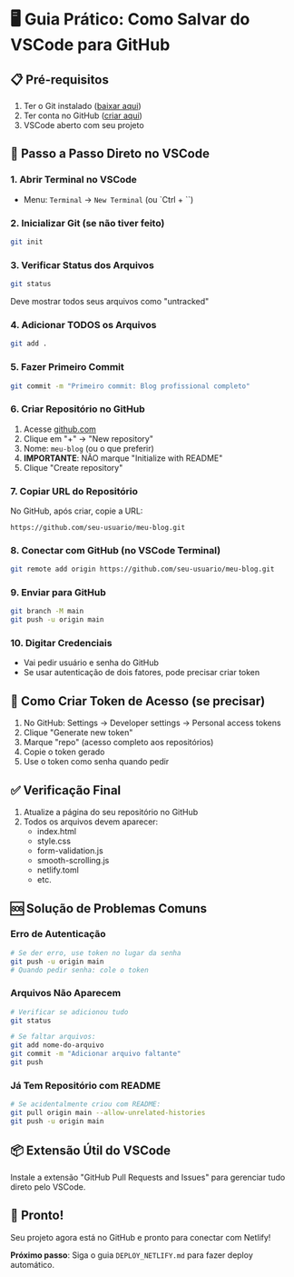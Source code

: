 # 🖥️ Guia Prático: Como Salvar do VSCode para GitHub

## 📋 Pré-requisitos
1. Ter o Git instalado ([baixar aqui](https://git-scm.com/))
2. Ter conta no GitHub ([criar aqui](https://github.com/signup))
3. VSCode aberto com seu projeto

## 🚀 Passo a Passo Direto no VSCode

### 1. Abrir Terminal no VSCode
- Menu: `Terminal` → `New Terminal` (ou `Ctrl + ``)

### 2. Inicializar Git (se não tiver feito)
```bash
git init
```

### 3. Verificar Status dos Arquivos
```bash
git status
```
Deve mostrar todos seus arquivos como "untracked"

### 4. Adicionar TODOS os Arquivos
```bash
git add .
```

### 5. Fazer Primeiro Commit
```bash
git commit -m "Primeiro commit: Blog profissional completo"
```

### 6. Criar Repositório no GitHub
1. Acesse [github.com](https://github.com)
2. Clique em "+" → "New repository"
3. Nome: `meu-blog` (ou o que preferir)
4. **IMPORTANTE**: NÃO marque "Initialize with README"
5. Clique "Create repository"

### 7. Copiar URL do Repositório
No GitHub, após criar, copie a URL:
```
https://github.com/seu-usuario/meu-blog.git
```

### 8. Conectar com GitHub (no VSCode Terminal)
```bash
git remote add origin https://github.com/seu-usuario/meu-blog.git
```

### 9. Enviar para GitHub
```bash
git branch -M main
git push -u origin main
```

### 10. Digitar Credenciais
- Vai pedir usuário e senha do GitHub
- Se usar autenticação de dois fatores, pode precisar criar token

## 🔐 Como Criar Token de Acesso (se precisar)

1. No GitHub: Settings → Developer settings → Personal access tokens
2. Clique "Generate new token"
3. Marque "repo" (acesso completo aos repositórios)
4. Copie o token gerado
5. Use o token como senha quando pedir

## ✅ Verificação Final

1. Atualize a página do seu repositório no GitHub
2. Todos os arquivos devem aparecer:
   - index.html
   - style.css  
   - form-validation.js
   - smooth-scrolling.js
   - netlify.toml
   - etc.

## 🆘 Solução de Problemas Comuns

### Erro de Autenticação
```bash
# Se der erro, use token no lugar da senha
git push -u origin main
# Quando pedir senha: cole o token
```

### Arquivos Não Aparecem
```bash
# Verificar se adicionou tudo
git status

# Se faltar arquivos:
git add nome-do-arquivo
git commit -m "Adicionar arquivo faltante"
git push
```

### Já Tem Repositório com README
```bash
# Se acidentalmente criou com README:
git pull origin main --allow-unrelated-histories
git push -u origin main
```

## 📦 Extensão Útil do VSCode

Instale a extensão "GitHub Pull Requests and Issues" para gerenciar tudo direto pelo VSCode.

## 🎉 Pronto!

Seu projeto agora está no GitHub e pronto para conectar com Netlify! 

**Próximo passo**: Siga o guia `DEPLOY_NETLIFY.md` para fazer deploy automático.
